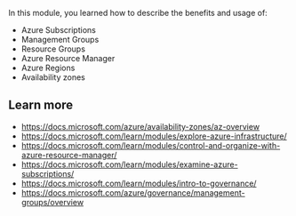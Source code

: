 In this module, you learned how to describe the benefits and usage of:

- Azure Subscriptions
- Management Groups
- Resource Groups
- Azure Resource Manager
- Azure Regions
- Availability zones

## Learn more

- https://docs.microsoft.com/azure/availability-zones/az-overview
- https://docs.microsoft.com/learn/modules/explore-azure-infrastructure/
- https://docs.microsoft.com/learn/modules/control-and-organize-with-azure-resource-manager/
- https://docs.microsoft.com/learn/modules/examine-azure-subscriptions/
- https://docs.microsoft.com/learn/modules/intro-to-governance/
- https://docs.microsoft.com/azure/governance/management-groups/overview